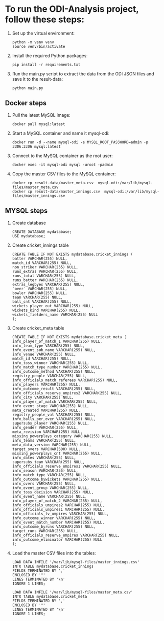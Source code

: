 # To run the ODI-Analysis project, follow these steps:

1. Set up the virtual environment:
    ```
    python -m venv venv
    source venv/bin/activate
    ```

2. Install the required Python packages:
    ```
    pip install -r requirements.txt
    ```

3. Run the main.py script to extract the data from the ODI JSON files and save it to the result-data:
    ```
    python main.py
    ```


## Docker steps

1. Pull the latest MySQL image:
    ```
    docker pull mysql:latest
    ```

2. Start a MySQL container and name it mysql-odi:
    ```
    docker run -d --name mysql-odi -e MYSQL_ROOT_PASSWORD=admin -p 3306:3306 mysql:latest
    ```

3. Connect to the MySQL container as the root user:
    ```
    docker exec -it mysql-odi mysql -uroot -padmin
    ```

4. Copy the master CSV files to the MySQL container:
    ```
    docker cp result-data/master_meta.csv  mysql-odi:/var/lib/mysql-files/master_meta.csv
    docker cp result-data/master_innings.csv  mysql-odi:/var/lib/mysql-files/master_innings.csv
    ```


## MYSQL steps

1. Create database 
    ```
    CREATE DATABASE mydatabase;
    USE mydatabase;
    ```

2. Create cricket_innings table 
    ```
    CREATE TABLE IF NOT EXISTS mydatabase.cricket_innings (
    batter VARCHAR(255) NULL,
    match_id VARCHAR(255) NULL,
    non_striker VARCHAR(255) NULL,
    runs_extras VARCHAR(255) NULL,
    runs_total VARCHAR(255) NULL,
    runs_batter VARCHAR(255) NULL,
    extras_legbyes VARCHAR(255) NULL,
    `over` VARCHAR(255) NULL,
    bowler VARCHAR(255) NULL,
    team VARCHAR(255) NULL,
    ball_cnt VARCHAR(255) NULL,
    wickets_player_out VARCHAR(255) NULL,
    wickets_kind VARCHAR(255) NULL,
    wickets_fielders_name VARCHAR(255) NULL
    );
    ```

3. Create cricket_meta table 
    ```
    CREATE TABLE IF NOT EXISTS mydatabase.cricket_meta (
    info_player_of_match_1 VARCHAR(255) NULL,
    info_team_type VARCHAR(255) NULL,
    info_event_sub_name VARCHAR(255) NULL,
    info_venue VARCHAR(255) NULL,
    match_id VARCHAR(255) NULL,
    info_toss_winner VARCHAR(255) NULL,
    info_match_type_number VARCHAR(255) NULL,
    info_outcome_method VARCHAR(255) NULL,
    registry_people VARCHAR(255) NULL,
    info_officials_match_referees VARCHAR(255) NULL,
    info_players VARCHAR(255) NULL,
    info_outcome_result VARCHAR(255) NULL,
    info_officials_reserve_umpires2 VARCHAR(255) NULL,
    info_city VARCHAR(255) NULL,
    info_player_of_match VARCHAR(255) NULL,
    info_event_stage VARCHAR(255) NULL,
    meta_created VARCHAR(255) NULL,
    registry_people_val VARCHAR(255) NULL,
    info_balls_per_over VARCHAR(255) NULL,
    supersubs_player VARCHAR(255) NULL,
    info_gender VARCHAR(255) NULL,
    meta_revision VARCHAR(255) NULL,
    missing_powerplays_category VARCHAR(255) NULL,
    info_teams VARCHAR(255) NULL,
    meta_data_version VARCHAR(255) NULL,
    target_overs VARCHAR(500) NULL,
    missing_powerplays_cnt VARCHAR(255) NULL,
    info_dates VARCHAR(255) NULL,
    supersubs_team VARCHAR(255) NULL,
    info_officials_reserve_umpires1 VARCHAR(255) NULL,
    info_season VARCHAR(255) NULL,
    info_match_type VARCHAR(255) NULL,
    info_outcome_bywickets VARCHAR(255) NULL,
    info_overs VARCHAR(255) NULL,
    info_event_group VARCHAR(255) NULL,
    info_toss_decision VARCHAR(255) NULL,
    info_event_name VARCHAR(255) NULL,
    info_player_of_match_2 VARCHAR(255) NULL,
    info_officials_umpires2 VARCHAR(255) NULL,
    info_officials_umpires1 VARCHAR(255) NULL,
    info_officials_tv_umpires VARCHAR(255) NULL,
    info_outcome_winner VARCHAR(255) NULL,
    info_event_match_number VARCHAR(255) NULL,
    info_outcome_byruns VARCHAR(255) NULL,
    target_runs VARCHAR(255) NULL,
    info_officials_reserve_umpires VARCHAR(255) NULL,
    info_outcome_eliminator VARCHAR(255) NULL
    );
    ```

4. Load the master CSV files into the tables:
    ```
    LOAD DATA INFILE '/var/lib/mysql-files/master_innings.csv'
    INTO TABLE mydatabase.cricket_innings
    FIELDS TERMINATED BY ','
    ENCLOSED BY '"'
    LINES TERMINATED BY '\n'
    IGNORE 1 LINES;

    LOAD DATA INFILE '/var/lib/mysql-files/master_meta.csv'
    INTO TABLE mydatabase.cricket_meta
    FIELDS TERMINATED BY ','
    ENCLOSED BY '"'
    LINES TERMINATED BY '\n'
    IGNORE 1 LINES;
    ```


